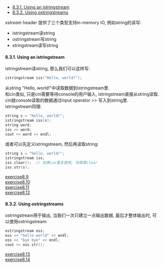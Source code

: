 <!-- TOC -->

- [8.3.1. Using an istringstream](#831-using-an-istringstream)
- [8.3.2. Using ostringstreams](#832-using-ostringstreams)

<!-- /TOC -->

*sstream* header 提供了三个类型支持in-memory IO, 例如string的读写:
- istringstream读string
- ostringstream写string
- stringstream读写string

<a id="markdown-831-using-an-istringstream" name="831-using-an-istringstream"></a>
#### 8.3.1. Using an istringstream

istringstream读string, 那么我们可以这样写:
```cpp
istringstream iss("Hello, world!");
```
从string "Hello, world!"中读取数据到istringstream里.  
和cin类似, 只是cin需要等待console的用户输入, istringstream直接从string读取.  
cin就console读取的数据通过input operator >> 写入到string里.  
istringstream同理:
```cpp
string s = "hello, world!";
istringstream iss(s);
string word;
iss >> word;
cout << word << endl;
```
或者可以先定义istringstream, 然后再读取string:
```cpp
string s = "hello, world!";
istringstream iss;
iss.clear();  // 如果iss重复使用, 则需要clear
iss.str(s);
```

<a href="code/chapter_8_the_io_library/exercise8.9.cpp">exercise8.9</a>  
<a href="code/chapter_8_the_io_library/exercise8.10.cpp">exercise8.10</a>  
<a href="code/chapter_8_the_io_library/exercise8.11.cpp">exercise8.11</a>  
<a href="code/chapter_8_the_io_library/exercise8.12.cpp">exercise8.12</a>  

<a id="markdown-832-using-ostringstreams" name="832-using-ostringstreams"></a>
#### 8.3.2. Using ostringstreams

ostringstream用于输出, 当我们一次只建立一点输出数据, 最后才整体输出时, 可以使用ostringstream:
```cpp
ostringstream oss;
oss << "hello world" << endl;
oss << "bye bye" << endl;
cout << oss.str();
```
<a href="code/chapter_8_the_io_library/exercise8.13.cpp">exercise8.13</a>  
<a href="code/chapter_8_the_io_library/exercise8.14.cpp">exercise8.14</a>  